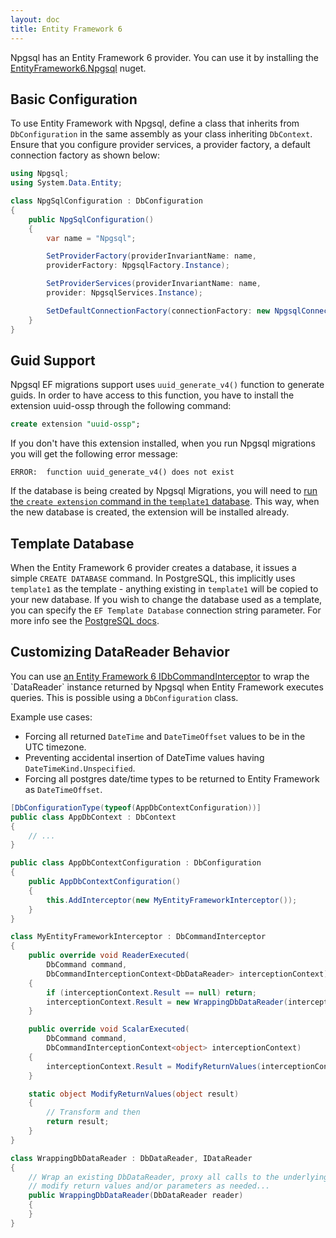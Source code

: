 ```yaml
---
layout: doc
title: Entity Framework 6
---
```


Npgsql has an Entity Framework 6 provider. You can use it by installing the
[EntityFramework6.Npgsql](https://www.nuget.org/packages/EntityFramework6.Npgsql/) nuget.

## Basic Configuration ##
To use Entity Framework with Npgsql, define a class that inherits from `DbConfiguration` in the same assembly as your class inheriting `DbContext`. Ensure that you configure provider services, a provider factory, a default connection factory as shown below:

```csharp
using Npgsql;
using System.Data.Entity;

class NpgSqlConfiguration : DbConfiguration
{
    public NpgSqlConfiguration()
    {
        var name = "Npgsql";

        SetProviderFactory(providerInvariantName: name,
        providerFactory: NpgsqlFactory.Instance);

        SetProviderServices(providerInvariantName: name,
        provider: NpgsqlServices.Instance);

        SetDefaultConnectionFactory(connectionFactory: new NpgsqlConnectionFactory());
    }
}
```

## Guid Support ##

Npgsql EF migrations support uses `uuid_generate_v4()` function to generate guids.
In order to have access to this function, you have to install the extension uuid-ossp through the following command:

```sql
create extension "uuid-ossp";
```

If you don't have this extension installed, when you run Npgsql migrations you will get the following error message:

```
ERROR:  function uuid_generate_v4() does not exist
```

If the database is being created by Npgsql Migrations, you will need to
[run the `create extension` command in the `template1` database](http://stackoverflow.com/a/11584751).
This way, when the new database is created, the extension will be installed already.

## Template Database ##

When the Entity Framework 6 provider creates a database, it issues a simple `CREATE DATABASE` command.
In PostgreSQL, this implicitly uses `template1` as the template - anything existing in `template1` will
be copied to your new database. If you wish to change the database used as a template, you can specify
the `EF Template Database` connection string parameter. For more info see the
[PostgreSQL docs](https://www.postgresql.org/docs/current/static/sql-createdatabase.html).

## Customizing DataReader Behavior ##

You can use [an Entity Framework 6 IDbCommandInterceptor](https://msdn.microsoft.com/en-us/library/dn469464(v=vs.113).aspx) to wrap the `DataReader` instance returned by Npgsql when Entity Framework executes queries. This is possible using a ```DbConfiguration``` class.

Example use cases:
- Forcing all returned ```DateTime``` and ```DateTimeOffset``` values to be in the UTC timezone.
- Preventing accidental insertion of DateTime values having ```DateTimeKind.Unspecified```.
- Forcing all postgres date/time types to be returned to Entity Framework as ```DateTimeOffset```.

```c#
[DbConfigurationType(typeof(AppDbContextConfiguration))]
public class AppDbContext : DbContext
{
    // ...
}

public class AppDbContextConfiguration : DbConfiguration
{
    public AppDbContextConfiguration()
    {
        this.AddInterceptor(new MyEntityFrameworkInterceptor());
    }
}

class MyEntityFrameworkInterceptor : DbCommandInterceptor
{
    public override void ReaderExecuted(
        DbCommand command,
        DbCommandInterceptionContext<DbDataReader> interceptionContext)
    {
        if (interceptionContext.Result == null) return;
        interceptionContext.Result = new WrappingDbDataReader(interceptionContext.Result);
    }

    public override void ScalarExecuted(
        DbCommand command,
        DbCommandInterceptionContext<object> interceptionContext)
    {
        interceptionContext.Result = ModifyReturnValues(interceptionContext.Result);
    }

    static object ModifyReturnValues(object result)
    {
        // Transform and then
        return result;
    }
}

class WrappingDbDataReader : DbDataReader, IDataReader
{
    // Wrap an existing DbDataReader, proxy all calls to the underlying instance, 
    // modify return values and/or parameters as needed...
    public WrappingDbDataReader(DbDataReader reader)
    {
    }
}
```

